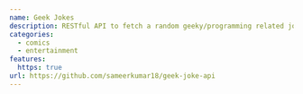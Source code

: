 ```yaml
---
name: Geek Jokes
description: RESTful API to fetch a random geeky/programming related joke for use in all sorts of applications.
categories:
  - comics
  - entertainment
features:
  https: true
url: https://github.com/sameerkumar18/geek-joke-api
---
```

